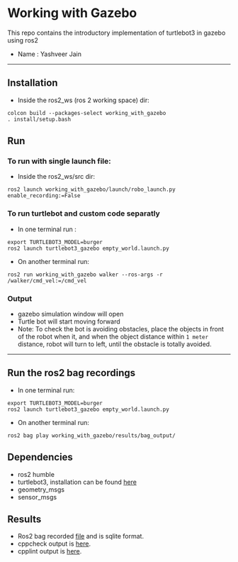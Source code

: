 # Working with Gazebo
This repo contains the introductory implementation of turtlebot3 in gazebo using ros2
* Name : Yashveer Jain
---
## Installation
* Inside the ros2_ws (ros 2 working space) dir:
```
colcon build --packages-select working_with_gazebo
. install/setup.bash
```

## Run
### To run with single launch file:
* Inside the ros2_ws/src dir:
```
ros2 launch working_with_gazebo/launch/robo_launch.py  enable_recording:=False
```

### To run turtlebot and custom code separatly
* In one terminal run :
```
export TURTLEBOT3_MODEL=burger
ros2 launch turtlebot3_gazebo empty_world.launch.py 
```
* On another terminal run:
```
ros2 run working_with_gazebo walker --ros-args -r /walker/cmd_vel:=/cmd_vel
```

### Output
* gazebo simulation window will open
* Turtle bot will start moving forward
* Note: To check the bot is avoiding obstacles, place the objects in front of the robot when it, and when the object distance within `1 meter` distance, robot will turn to left, until the obstacle is totally avoided.
---
## Run the ros2 bag recordings
* In one terminal run:
```
export TURTLEBOT3_MODEL=burger
ros2 launch turtlebot3_gazebo empty_world.launch.py
```
* On another terminal run:
```
ros2 bag play working_with_gazebo/results/bag_output/
```

## Dependencies
* ros2 humble
* turtlebot3, installation can be found [here](https://ros2-industrial-workshop.readthedocs.io/en/latest/_source/navigation/ROS2-Turtlebot.html)
* geometry_msgs
* sensor_msgs

## Results
* Ros2 bag recorded [file](results/bag_output/) and is sqlite format.
* cppcheck output is [here](results/cppcheck-output.txt).
* cpplint output is [here](results/cpplint-output.txt).
